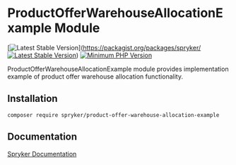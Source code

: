 # ProductOfferWarehouseAllocationExample Module
[![Latest Stable Version](https://poser.pugx.org/spryker/product-option/v/stable.svg)](https://packagist.org/packages/spryker/ [![Latest Stable Version](https://poser.pugx.org/spryker/product-offer-warehouse-allocation-example/v/stable.svg)](https://packagist.org/packages/spryker/product-offer-warehouse-allocation-example))
[![Minimum PHP Version](https://img.shields.io/badge/php-%3E%3D%208.0-8892BF.svg)](https://php.net/)

ProductOfferWarehouseAllocationExample module provides implementation example of product offer warehouse allocation functionality.

## Installation

```
composer require spryker/product-offer-warehouse-allocation-example
```

## Documentation

[Spryker Documentation](https://docs.spryker.com)
